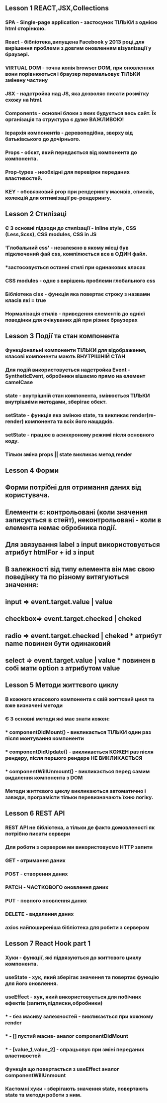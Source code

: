 ## Lesson 1 REACT,JSX,Collections

### SPA - Single-page application - застосунок ТІЛЬКИ з однією html сторінкою.

### React - бібліотека,випущена Facebook у 2013 році,для вирішення проблеми з довгим оновленням візуалізації у браузері.

### VIRTUAL DOM - точна копія browser DOM, при оновленнях вони порівнюються і браузер перемальовує ТІЛЬКИ змінену частину

### JSX - надстройка над JS, яка дозволяє писати розмітку схожу на html.

### Components - основні блоки з яких будується весь сайт. Їх організація та структура є дуже ВАЖЛИВОЮ!

### Ієрархія компонентів - деревоподібна, зверху від батьківського до дочірнього.

### Props - обєкт, який передається від компонента до компонента.

### Prop-types - необхідні для перевірки переданих властивостей.

### KEY - обовязковий prop при рендерингу масивів, списків, колекцій для оптимізації ре-рендерингу.

## Lesson 2 Стилізаці

### Є 3 основні підходи до стилізації - inline style , CSS (Less,Scss), CSS modules, CSS in JS

### 'Глобальний css' - незалежно в якому місці був підключений фай css, компілюється все в ОДИН файл.

### \*застосовується останні стилі при одинакових класах

### CSS modules - одне з вирішень проблеми глобального css

### Бібліотека clsx - функція яка повертає строку з назвами класів які = true

### Нормалізація стилів - приведення елементів до однієї поведінки для очікуваних дій при різних браузерах

## Lesson 3 Події та стан компонента

### Функціональні компоненти ТІЛЬКИ для відображення, класові компоненти мають ВНУТРІШНІЙ СТАН

### Для подій використовується надстройка Event - SyntheticEvent, обробники вішаємо прямо на елемент camelCase

### state - внутрішній стан компонента, змінюється ТІЛЬКИ внутрішніми методами, зберігає обєкт.

### setState - функція яка зміною state, та викликає render(re-render) компонента та всіх його нащадків.

### setState - працює в асинхроному режимі після основного коду.

### Тільки зміна props || state викликає метод render

## Lesson 4 Форми

## Форми потрібні для отримання даних від користувача.

## Елементи є: контрольовані (коли значення записується в стейт), неконтрольовані - коли в елемента немає обробника події.

## Для звязування label з input використовується атрибут htmlFor + id з input

## В залежності від типу елемента він має свою поведінку та по різному витягуються значення:

## input => event.target.value | value

## checkbox=> event.target.checked | cheked

## radio => event.target.checked | cheked \* атрибут name повинен бути одинаковий

## select => event.target.value | value \* повинен в собі мати option з атрибутом value

## Lesson 5 Методи життєвого циклу

### В кожного класового компонента є свій життєвий цикл та вже визначені методи

### Є 3 основні методи які має знати кожен:

### \* componentDidMount() - викликається ТІЛЬКИ один раз після монтування компоненти

### \* componentDidUpdate() - викликається КОЖЕН раз після рендеру, після першого рендере НЕ ВИКЛИКАЄТЬСЯ

### \* componentWillUnmount() - викликається перед самим видалення компонента з DOM

### Методи життєвого циклу викликаються автоматично і завжди, програмісти тільки перевизначають їхню логіку.

## Lesson 6 REST API

### REST API не бібліотека, а тільки де факто домовленості як потрібно писати сервери

### Для роботи з сервером ми використовуємо HTTP запити

### GET - отримання даних

### POST - створення даних

### PATCH - ЧАСТКОВОГО оновлення даних

### PUT - повного оновлення даних

### DELETE - видалення даних

### axios найпоширеніша бібліотека для робити з сервером

## Lesson 7 React Hook part 1

### Хуки - функції, які підвязуються до життєвого циклу компонента.

### useState - хук, який зберігає значення та повертає функцію для його оновлення.

### useEffect - хук, який використовується для побічних ефектів (запити,підписки,обробники)

### \* - без масиву залежностей - викликається при кожному render

### \* - [] пустий масив- аналог componentDidMount

### \* - [value_1,value_2] - спрацьовує при зміні переданих властивостей

### Функція що повертається з useEffect аналог componentWillUnmount

### Кастомні хуки - зберігають значення state, повертають state та методи роботи з ним.
